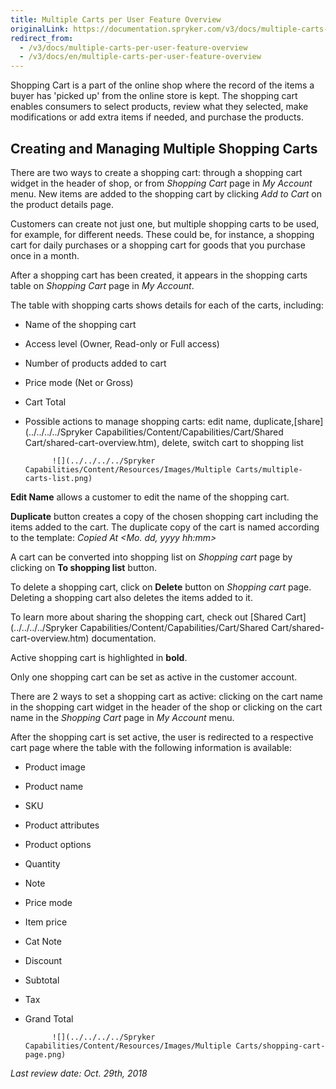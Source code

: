 ```yaml
---
title: Multiple Carts per User Feature Overview
originalLink: https://documentation.spryker.com/v3/docs/multiple-carts-per-user-feature-overview
redirect_from:
  - /v3/docs/multiple-carts-per-user-feature-overview
  - /v3/docs/en/multiple-carts-per-user-feature-overview
---
```


Shopping Cart is a part of the online shop where the record of the items a buyer has 'picked up' from the online store is kept. The shopping cart enables consumers to select products, review what they selected, make modifications or add extra items if needed, and purchase the products.

## Creating and Managing Multiple Shopping Carts

There are two ways to create a shopping cart: through a shopping cart widget in the header of shop, or from *Shopping Cart* page in *My Account* menu. New items are added to the shopping cart by clicking *Add to Cart* on the product details page.

Customers can create not just one, but multiple shopping carts to be used, for example, for different needs. These could be, for instance, a shopping cart for daily purchases or a shopping cart for goods that you purchase once in a month.

After a shopping cart has been created, it appears in the shopping carts table on *Shopping Cart* page in *My Account*.

The table with shopping carts shows details for each of the carts, including:

* Name of the shopping cart
* Access level (Owner, Read-only or Full access)
* Number of products added to cart
* Price mode (Net or Gross)
* Cart Total
* Possible actions to manage shopping carts: edit name, duplicate,[share](../../../../Spryker Capabilities/Content/Capabilities/Cart/Shared Cart/shared-cart-overview.htm), delete, switch cart to shopping list

            ![](../../../../Spryker Capabilities/Content/Resources/Images/Multiple Carts/multiple-carts-list.png)

**Edit Name** allows a customer to edit the name of the shopping cart.

**Duplicate** button creates a copy of the chosen shopping cart including the items added to the cart. The duplicate copy of the cart is named according to the template: *<Name of the original cart> Copied At <Mo. dd, yyyy hh:mm>*

A cart can be converted into shopping list on *Shopping cart*  page by clicking on **To shopping list** button.

To delete a shopping cart, click on **Delete** button on *Shopping cart*  page. Deleting a shopping cart also deletes the items added to it.

To learn more about sharing the shopping cart, check out [Shared Cart](../../../../Spryker Capabilities/Content/Capabilities/Cart/Shared Cart/shared-cart-overview.htm) documentation.

Active shopping cart is highlighted in **bold**.

Only one shopping cart can be set as active in the customer account.

There are 2 ways to set a shopping cart as active: clicking on the cart name in the shopping cart widget in the header of the shop or clicking on the cart name in the *Shopping Cart* page in *My Account* menu.

After the shopping cart is set active, the user is redirected to a respective cart page where the table with the following information is available:

* Product image
* Product name
* SKU
* Product attributes
* Product options
* Quantity
* Note
* Price mode
* Item price
* Cat Note
* Discount
* Subtotal
* Tax
* Grand Total

            ![](../../../../Spryker Capabilities/Content/Resources/Images/Multiple Carts/shopping-cart-page.png)

*Last review date: Oct. 29th, 2018*

